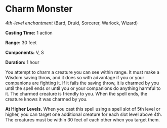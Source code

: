 # Charm Monster
*4th-level enchantment* (Bard, Druid, Sorcerer, Warlock, Wizard)

**Casting Time:** 1 action

**Range:** 30 feet

**Components:** V, S

**Duration:** 1 hour

You attempt to charm a creature you can see within range. It must make a Wisdom saving throw, and it does so with advantage if you or your companions are fighting it. If it fails the saving throw, it is charmed by you until the spell ends or until you or your companions do anything harmful to it. The charmed creature is friendly to you. When the spell ends, the creature knows it was charmed by you.

**At Higher Levels.** When you cast this spell using a spell slot of 5th level or higher, you can target one additional creature for each slot level above 4th. The creatures must be within 30 feet of each other when you target them.
